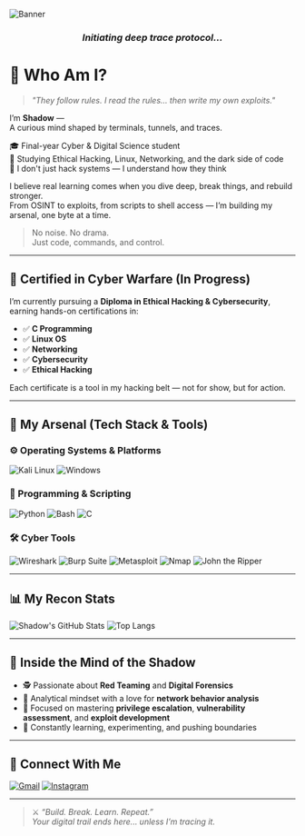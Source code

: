 ![Banner](https://capsule-render.vercel.app/api?type=waving&color=000000,2a2a2a,4c0000&height=300&section=header&text=SHADOW%20%7C%20Exploit%20The%20Unknown%20💻🕶️&fontSize=40&fontColor=FF0033&animation=fadeIn)

<h3 align="center"><i>Initiating deep trace protocol...</i></h3>


# 🧠 Who Am I?

> *"They follow rules. I read the rules… then write my own exploits."*

I’m **Shadow** —  
A curious mind shaped by terminals, tunnels, and traces.

🎓 Final-year Cyber & Digital Science student  
🎯 Studying Ethical Hacking, Linux, Networking, and the dark side of code  
🧠 I don't just hack systems — I understand how they think

I believe real learning comes when you dive deep, break things, and rebuild stronger.  
From OSINT to exploits, from scripts to shell access — I’m building my arsenal, one byte at a time.

> No noise. No drama.  
> Just code, commands, and control.

---

## 📜 Certified in Cyber Warfare (In Progress)

I’m currently pursuing a **Diploma in Ethical Hacking & Cybersecurity**, earning hands-on certifications in:

- ✅ **C Programming**
- ✅ **Linux OS**
- ✅ **Networking**
- ✅ **Cybersecurity**
- ✅ **Ethical Hacking**

Each certificate is a tool in my hacking belt — not for show, but for action.

---

## 🧰 My Arsenal (Tech Stack & Tools)

### ⚙️ Operating Systems & Platforms
![Kali Linux](https://img.shields.io/badge/Kali-Linux-5577ff?style=for-the-badge&logo=kalilinux&logoColor=white)
![Windows](https://img.shields.io/badge/Windows-10-blue?style=for-the-badge&logo=windows)

### 🐍 Programming & Scripting
![Python](https://img.shields.io/badge/-Python-black?style=for-the-badge&logo=python)
![Bash](https://img.shields.io/badge/-Bash-white?style=for-the-badge&logo=gnu-bash)
![C](https://img.shields.io/badge/-C-222?style=for-the-badge&logo=c&logoColor=blue)

### 🛠️ Cyber Tools
![Wireshark](https://img.shields.io/badge/-Wireshark-007ACC?style=for-the-badge&logo=wireshark&logoColor=white)
![Burp Suite](https://img.shields.io/badge/-Burp--Suite-black?style=for-the-badge&logo=burpsuite&logoColor=orange)
![Metasploit](https://img.shields.io/badge/-Metasploit-303030?style=for-the-badge&logo=metasploit)
![Nmap](https://img.shields.io/badge/-Nmap-447799?style=for-the-badge)
![John the Ripper](https://img.shields.io/badge/-John%20the%20Ripper-darkred?style=for-the-badge)

---

## 📊 My Recon Stats

![Shadow's GitHub Stats](https://github-readme-stats.vercel.app/api?username=shadowisdev&show_icons=true&theme=radical&hide_title=true)
![Top Langs](https://github-readme-stats.vercel.app/api/top-langs/?username=shadowisdev&layout=compact&theme=radical)

---

## 🧠 Inside the Mind of the Shadow

- 🕵️ Passionate about **Red Teaming** and **Digital Forensics**
- 🧠 Analytical mindset with a love for **network behavior analysis**
- 🎯 Focused on mastering **privilege escalation**, **vulnerability assessment**, and **exploit development**
- 🧪 Constantly learning, experimenting, and pushing boundaries

---

## 📡 Connect With Me

[![Gmail](https://img.shields.io/badge/Gmail-D14836?style=for-the-badge&logo=gmail&logoColor=white)](mailto:rajsharma1221e@gmail.com)
[![Instagram](https://img.shields.io/badge/Instagram-pushkraj__1221-E4405F?style=for-the-badge&logo=instagram&logoColor=white)](https://instagram.com/pushkraj_1221)

---

> ⚔️ *“Build. Break. Learn. Repeat.”*  
> _Your digital trail ends here... unless I’m tracing it._

